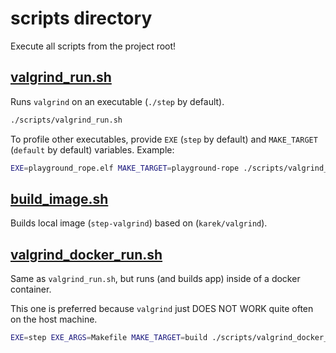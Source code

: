 # scripts directory

Execute all scripts from the project root!

## [valgrind_run.sh](valgrind_run.sh)

Runs `valgrind` on an executable (`./step` by default).

```bash
./scripts/valgrind_run.sh
```

To profile other executables, provide `EXE` (`step` by default) and `MAKE_TARGET` (`default` by default) variables. Example:

```bash
EXE=playground_rope.elf MAKE_TARGET=playground-rope ./scripts/valgrind_run.sh
```

## [build_image.sh](build_image.sh)

Builds local image (`step-valgrind`) based on (`karek/valgrind`).

## [valgrind_docker_run.sh](valgrind_docker_run.sh)

Same as `valgrind_run.sh`, but runs (and builds app) inside of a docker container.

This one is preferred because `valgrind` just DOES NOT WORK quite often on the host machine.

```bash
EXE=step EXE_ARGS=Makefile MAKE_TARGET=build ./scripts/valgrind_docker_run.sh
```
